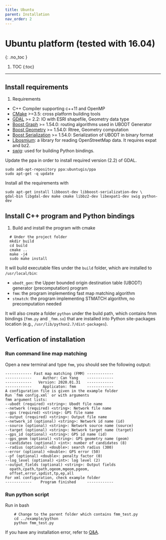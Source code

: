 ```yaml
---
title: Ubuntu
parent: Installation
nav_order: 2
---
```


# Ubuntu platform (tested with 16.04)
{: .no_toc }

1. TOC
{:toc}

---

## Install requirements

1. Requirements  
- C++ Compiler supporting c++11 and OpenMP
- [CMake](https://cmake.org/) >=3.5: cross platform building tools
- [GDAL](http://www.gdal.org/) >= 2.2: IO with ESRI shapefile, Geometry data type
- [Boost Graph](http://www.boost.org/doc/libs/1_65_1/libs/graph/doc/index.html) >= 1.54.0: routing algorithms used in UBODT Generator
- [Boost Geometry](http://www.boost.org/doc/libs/1_65_1/libs/geometry/doc/html/index.html) >= 1.54.0: Rtree, Geometry computation
- [Boost Serialization](https://www.boost.org/doc/libs/1_66_0/libs/serialization/doc/index.html) >= 1.54.0: Serialization of UBODT in binary format
- [Libosmium](https://github.com/osmcode/libosmium): a library for reading OpenStreetMap data. It requires expat and bz2.  
- [swig](http://www.swig.org/): used for building Python bindings.

Update the ppa in order to install required version (2.2) of GDAL.

```
sudo add-apt-repository ppa:ubuntugis/ppa
sudo apt-get -q update
```

Install all the requirements with
```
sudo apt-get install libboost-dev libboost-serialization-dev \
gdal-bin libgdal-dev make cmake libbz2-dev libexpat1-dev swig python-dev
```

## Install C++ program and Python bindings

1. Build and install the program with cmake
```
  # Under the project folder
  mkdir build
  cd build
  cmake ..
  make -j4
  sudo make install
```
It will build executable files under the `build` folder, which are installed to `/usr/local/bin`:
- `ubodt_gen`: the Upper bounded origin destination table (UBODT) generator (precomputation) program
- `fmm`: the program implementing fast map matching algorithm
- `stmatch`: the program implementing STMATCH algorithm, no precomputation needed

It will also create a folder `python` under the build path, which contains fmm bindings (`fmm.py` and `_fmm.so`) that are installed into Python site-packages location (e.g., `/usr/lib/python2.7/dist-packages`). 

## Verfication of installation

### Run command line map matching

Open a new terminal and type `fmm`, you should see the following output:
```
------------ Fast map matching (FMM) ------------
------------     Author: Can Yang    ------------
------------   Version: 2020.01.31   ------------
------------     Applicaton: fmm     ------------
A configuration file is given in the example folder
Run `fmm config.xml` or with arguments
fmm argument lists:
--ubodt (required) <string>: Ubodt file name
--network (required) <string>: Network file name
--gps (required) <string>: GPS file name
--output (required) <string>: Output file name
--network_id (optional) <string>: Network id name (id)
--source (optional) <string>: Network source name (source)
--target (optional) <string>: Network target name (target)
--gps_id (optional) <string>: GPS id name (id)
--gps_geom (optional) <string>: GPS geometry name (geom)
--candidates (optional) <int>: number of candidates (8)
--radius (optional) <double>: search radius (300)
--error (optional) <double>: GPS error (50)
--pf (optional) <double>: penalty factor (0)
--log_level (optional) <int>: log level (2)
--output_fields (optional) <string>: Output fields
  opath,cpath,tpath,ogeom,mgeom,pgeom,
  offset,error,spdist,tp,ep,all
For xml configuration, check example folder
------------    Program finished     ------------
```

### Run python script

Run in bash
```
    # Change to the parent folder which contains fmm_test.py
    cd ../example/python
    python fmm_test.py
```

If you have any installation error, refer to [Q&A](/docs/installation/qa).
